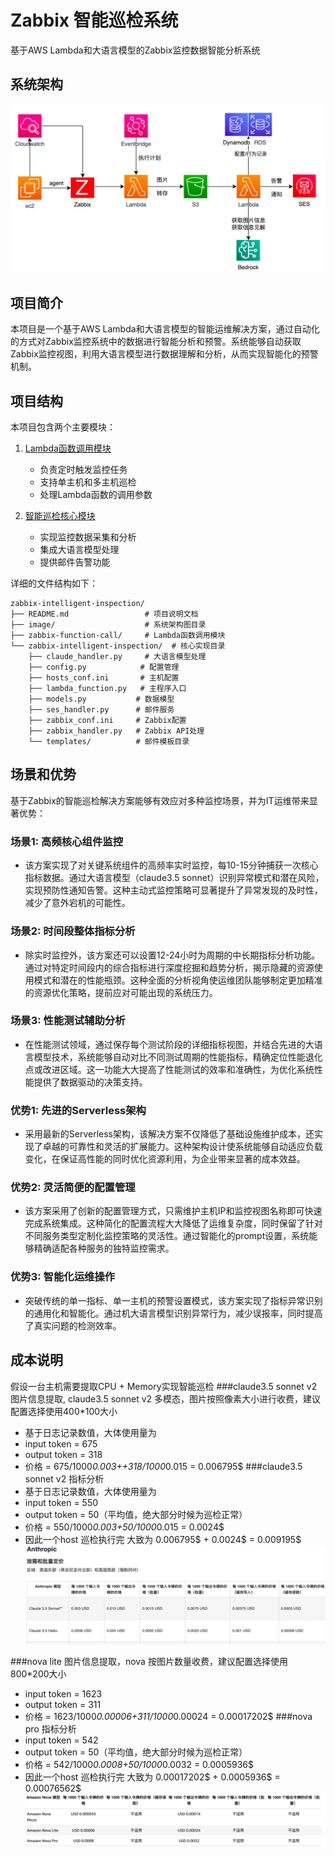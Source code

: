 # Zabbix 智能巡检系统

基于AWS Lambda和大语言模型的Zabbix监控数据智能分析系统

## 系统架构

![架构图](image/architecture.png)

## 项目简介

本项目是一个基于AWS Lambda和大语言模型的智能运维解决方案，通过自动化的方式对Zabbix监控系统中的数据进行智能分析和预警。系统能够自动获取Zabbix监控视图，利用大语言模型进行数据理解和分析，从而实现智能化的预警机制。

## 项目结构

本项目包含两个主要模块：

1. [Lambda函数调用模块](zabbix-function-call/README.md)
   - 负责定时触发监控任务
   - 支持单主机和多主机巡检
   - 处理Lambda函数的调用参数

2. [智能巡检核心模块](zabbix-intelligent-inspection/README.md)
   - 实现监控数据采集和分析
   - 集成大语言模型处理
   - 提供邮件告警功能

详细的文件结构如下：
```
zabbix-intelligent-inspection/
├── README.md                 # 项目说明文档
├── image/                    # 系统架构图目录
├── zabbix-function-call/     # Lambda函数调用模块
└── zabbix-intelligent-inspection/  # 核心实现目录
    ├── claude_handler.py     # 大语言模型处理
    ├── config.py            # 配置管理
    ├── hosts_conf.ini       # 主机配置
    ├── lambda_function.py   # 主程序入口
    ├── models.py           # 数据模型
    ├── ses_handler.py      # 邮件服务
    ├── zabbix_conf.ini     # Zabbix配置
    ├── zabbix_handler.py   # Zabbix API处理
    └── templates/          # 邮件模板目录
```

## 场景和优势
基于Zabbix的智能巡检解决方案能够有效应对多种监控场景，并为IT运维带来显著优势：
### 场景1: 高频核心组件监控
- 该方案实现了对关键系统组件的高频率实时监控，每10-15分钟捕获一次核心指标数据。通过大语言模型（claude3.5 sonnet）识别异常模式和潜在风险，实现预防性通知告警。这种主动式监控策略可显著提升了异常发现的及时性，减少了意外宕机的可能性。
### 场景2: 时间段整体指标分析
- 除实时监控外，该方案还可以设置12-24小时为周期的中长期指标分析功能。通过对特定时间段内的综合指标进行深度挖掘和趋势分析，揭示隐藏的资源使用模式和潜在的性能瓶颈。这种全面的分析视角使运维团队能够制定更加精准的资源优化策略，提前应对可能出现的系统压力。
### 场景3: 性能测试辅助分析
- 在性能测试领域，通过保存每个测试阶段的详细指标视图，并结合先进的大语言模型技术，系统能够自动对比不同测试周期的性能指标，精确定位性能退化点或改进区域。这一功能大大提高了性能测试的效率和准确性，为优化系统性能提供了数据驱动的决策支持。
### 优势1: 先进的Serverless架构
- 采用最新的Serverless架构，该解决方案不仅降低了基础设施维护成本，还实现了卓越的可靠性和灵活的扩展能力。这种架构设计使系统能够自动适应负载变化，在保证高性能的同时优化资源利用，为企业带来显著的成本效益。
### 优势2: 灵活简便的配置管理
- 该方案采用了创新的配置管理方式，只需维护主机IP和监控视图名称即可快速完成系统集成。这种简化的配置流程大大降低了运维复杂度，同时保留了针对不同服务类型定制化监控策略的灵活性。通过智能化的prompt设置，系统能够精确适配各种服务的独特监控需求。
### 优势3: 智能化运维操作
- 突破传统的单一指标、单一主机的预警设置模式，该方案实现了指标异常识别的通用化和智能化。通过机大语言模型识别异常行为，减少误报率，同时提高了真实问题的检测效率。

## 成本说明
假设一台主机需要提取CPU + Memory实现智能巡检
###claude3.5 sonnet v2 图片信息提取, claude3.5 sonnet v2 多模态，图片按照像素大小进行收费，建议配置选择使用400*100大小
- 基于日志记录数值，大体使用量为
- input token = 675
- output token = 318
- 价格 = 675/1000*0.003++318/1000*0.015 = 0.006795$
###claude3.5 sonnet v2 指标分析
- 基于日志记录数值，大体使用量为
- input token = 550
- output token = 50（平均值，绝大部分时候为巡检正常）
- 价格 = 550/1000*0.003+50/1000*0.015 = 0.0024$
- 因此一个host 巡检执行完 大致为 0.006795$ + 0.0024$ = 0.009195$
![claude price](image/claude_price.png)

###nova lite 图片信息提取，nova 按图片数量收费，建议配置选择使用800*200大小
- input token = 1623
- output token = 311
- 价格 = 1623/1000*0.00006+311/1000*0.00024 = 0.00017202$
###nova pro 指标分析
- input token = 542
- output token = 50（平均值，绝大部分时候为巡检正常）
- 价格 = 542/1000*0.0008+50/1000*0.0032 = 0.0005936$
- 因此一个host 巡检执行完 大致为 0.00017202$ + 0.0005936$ = 0.00076562$
![nova price](image/nova_price.png)

